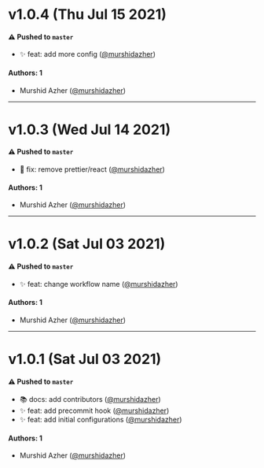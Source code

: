# v1.0.4 (Thu Jul 15 2021)

#### ⚠️ Pushed to `master`

- :sparkles: feat: add more config ([@murshidazher](https://github.com/murshidazher))

#### Authors: 1

- Murshid Azher ([@murshidazher](https://github.com/murshidazher))

---

# v1.0.3 (Wed Jul 14 2021)

#### ⚠️ Pushed to `master`

- :bug: fix: remove prettier/react ([@murshidazher](https://github.com/murshidazher))

#### Authors: 1

- Murshid Azher ([@murshidazher](https://github.com/murshidazher))

---

# v1.0.2 (Sat Jul 03 2021)

#### ⚠️ Pushed to `master`

- :sparkles: feat: change workflow name ([@murshidazher](https://github.com/murshidazher))

#### Authors: 1

- Murshid Azher ([@murshidazher](https://github.com/murshidazher))

---

# v1.0.1 (Sat Jul 03 2021)

#### ⚠️ Pushed to `master`

- :books: docs: add contributors ([@murshidazher](https://github.com/murshidazher))
- :sparkles: feat: add precommit hook ([@murshidazher](https://github.com/murshidazher))
- :sparkles: feat: add initial configurations ([@murshidazher](https://github.com/murshidazher))

#### Authors: 1

- Murshid Azher ([@murshidazher](https://github.com/murshidazher))
